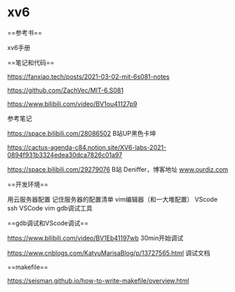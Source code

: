 # xv6
==参考书==

xv6手册

==笔记和代码==

https://fanxiao.tech/posts/2021-03-02-mit-6s081-notes

https://github.com/ZachVec/MIT-6.S081

https://www.bilibili.com/video/BV1ou41127p9

参考笔记

https://space.bilibili.com/28086502 B站UP黑色卡坤

https://cactus-agenda-c84.notion.site/XV6-labs-2021-0894f931b3324edea30dca7826c01a97



https://space.bilibili.com/29279076 B站 Deniffer，博客地址 www.ourdiz.com

==开发环境==

用云服务器配置
记住服务器的配置清单
vim编辑器（和一大堆配置）
VScode ssh
VSCode vim
gdb调试工具

==gdb调试和VScode调试==

https://www.bilibili.com/video/BV1Eb41197wb 30min开始调试

https://www.cnblogs.com/KatyuMarisaBlog/p/13727565.html 调试文档

==makefile==

https://seisman.github.io/how-to-write-makefile/overview.html
